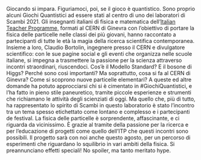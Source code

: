 Giocando si impara. Figuriamoci, poi, se il gioco è quantistico. Sono proprio alcuni Giochi Quantistici ad essere stati al centro di uno dei laboratori di Scambi 2021. Gli insegnanti italiani di fisica e matematica dell’[Italian Teacher Programme,](https://teacher-programmes.web.cern.ch/italian-teacher-programme) formati al CERN di Ginevra con l’obiettivo di portare la fisica delle particelle nelle classi dei più giovani, hanno raccontato a partecipanti di tutte le età la magia della ricerca scientifica contemporanea. Insieme a loro, Claudio Bortolin, ingegnere presso il CERN e divulgatore scientifico: con le sue pagine social e gli eventi che organizza nelle scuole italiane, si impegna a trasmettere la passione per la scienza attraverso incontri straordinari, riuscendoci. Cos’è il Modello Standard? E il bosone di Higgs? Perché sono così importanti? Ma soprattutto, cosa si fa al CERN di Ginevra? Come si scoprono nuove particelle elementari? A queste ed altre domande ha potuto approcciarsi chi si è cimentato in \#GiochiQuantistici, e l’ha fatto in pieno stile paneuretico, tramite piccole esperienze e strumenti che richiamano le attività degli scienziati di oggi. Ma quello che, più di tutto, ha rappresentato lo spirito di Scambi in questo laboratorio è stato l’incontro tra un tema spesso etichettato come lontano e complesso e i partecipanti de festival. La fisica delle particelle è sorprendente, affascinante, e ci riguarda da vicinissimo. È grazie al tramite della passione per la ricerca e per l’educazione di progetti come quello dell’ITP che questi incontri sono possibili. Il progetto sarà con noi anche questo agosto, per un percorso di esperimenti che riguardano lo squilibrio in vari ambiti della fisica. Si preannunciano effetti speciali! No spoiler, ma tanto meritato hype.
